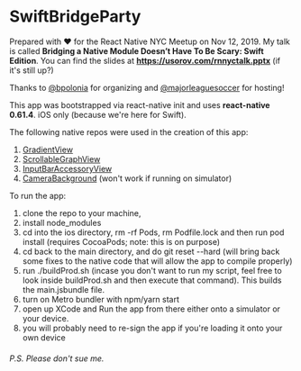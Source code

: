 # SwiftBridgeParty

Prepared with ❤️ for the React Native NYC Meetup on Nov 12, 2019.
My talk is called **Bridging a Native Module Doesn’t Have To Be Scary: Swift Edition**.
You can find the slides at **https://usorov.com/rnnyctalk.pptx** (if it's still up?)

Thanks to [@bpolonia]( https://github.com/bpolonia ) for organizing and [@majorleaguesoccer]( https://github.com/majorleaguesoccer ) for hosting!

This app was bootstrapped via react-native init and uses **react-native 0.61.4**. iOS only (because we're here for Swift).

The following native repos were used in the creation of this app:
1. [GradientView]( https://github.com/soffes/GradientView )
2. [ScrollableGraphView]( https://github.com/philackm/ScrollableGraphView )
3. [InputBarAccessoryView]( https://github.com/nathantannar4/InputBarAccessoryView )
4. [CameraBackground]( https://github.com/yonat/CameraBackground ) (won't work if running on simulator)

To run the app:
1. clone the repo to your machine,
2. install node_modules
3. cd into the ios directory, rm -rf Pods, rm Podfile.lock and then run pod install (requires CocoaPods; note: this is on purpose)
4. cd back to the main directory, and do git reset --hard (will bring back some fixes to the native code that will allow the app to compile properly)
5. run ./buildProd.sh (incase you don't want to run my script, feel free to look inside buildProd.sh and then execute that command). This builds the main.jsbundle file.
6. turn on Metro bundler with npm/yarn start
7. open up XCode and Run the app from there either onto a simulator or your device.
8. you will probably need to re-sign the app if you're loading it onto your own device

###### P.S. Please don't sue me.
